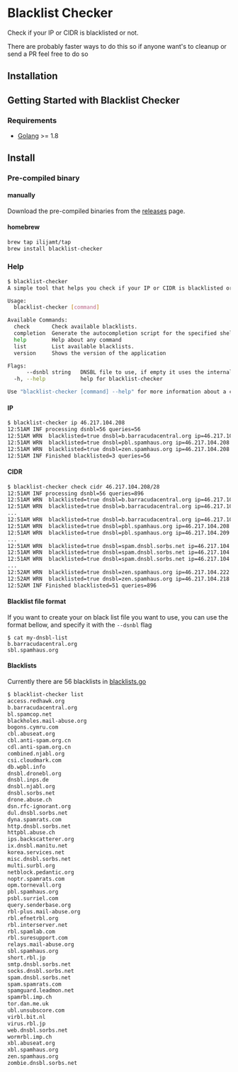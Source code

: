 Blacklist Checker
================

Check if your IP or CIDR is blacklisted or not.

There are probably faster ways to do this so if anyone want's to cleanup or send a PR feel free to do so

## Installation

## Getting Started with Blacklist Checker

### Requirements

* [Golang](https://golang.org/dl/) >= 1.8

## Install

### Pre-compiled binary

#### manually

Download the pre-compiled binaries from the [releases](https://github.com/ilijamt/blacklist-checker/releases) page.

#### homebrew

```bash
brew tap ilijamt/tap
brew install blacklist-checker
```

### Help
```bash
$ blacklist-checker
A simple tool that helps you check if your IP or CIDR is blacklisted or not.

Usage:
  blacklist-checker [command]

Available Commands:
  check       Check available blacklists.
  completion  Generate the autocompletion script for the specified shell
  help        Help about any command
  list        List available blacklists.
  version     Shows the version of the application

Flags:
      --dsnbl string   DNSBL file to use, if empty it uses the internal list, should be a list of DNSBL to use, each one on a new line
  -h, --help           help for blacklist-checker

Use "blacklist-checker [command] --help" for more information about a command.                                                                                                                                                           /0.1s
```

#### IP 

```bash
$ blacklist-checker ip 46.217.104.208
12:51AM INF processing dsnbl=56 queries=56
12:51AM WRN  blacklisted=true dnsbl=b.barracudacentral.org ip=46.217.104.208 responses=["127.0.0.2"]
12:51AM WRN  blacklisted=true dnsbl=pbl.spamhaus.org ip=46.217.104.208 responses=["127.0.0.11"]
12:51AM WRN  blacklisted=true dnsbl=zen.spamhaus.org ip=46.217.104.208 responses=["127.0.0.11"]
12:51AM INF Finished blacklisted=3 queries=56                                                                                                                                                                                            /2.6s
```

#### CIDR
```bash
$ blacklist-checker check cidr 46.217.104.208/28
12:51AM INF processing dsnbl=56 queries=896
12:51AM WRN  blacklisted=true dnsbl=b.barracudacentral.org ip=46.217.104.215 responses=["127.0.0.2"]
12:51AM WRN  blacklisted=true dnsbl=b.barracudacentral.org ip=46.217.104.218 responses=["127.0.0.2"]
...
12:51AM WRN  blacklisted=true dnsbl=b.barracudacentral.org ip=46.217.104.223 responses=["127.0.0.2"]
12:51AM WRN  blacklisted=true dnsbl=pbl.spamhaus.org ip=46.217.104.208 responses=["127.0.0.11"]
12:51AM WRN  blacklisted=true dnsbl=pbl.spamhaus.org ip=46.217.104.209 responses=["127.0.0.11"]
...
12:51AM WRN  blacklisted=true dnsbl=spam.dnsbl.sorbs.net ip=46.217.104.209 responses=["127.0.0.6"]
12:51AM WRN  blacklisted=true dnsbl=spam.dnsbl.sorbs.net ip=46.217.104.221 responses=["127.0.0.6"]
12:51AM WRN  blacklisted=true dnsbl=spam.dnsbl.sorbs.net ip=46.217.104.222 responses=["127.0.0.6"]
...
12:52AM WRN  blacklisted=true dnsbl=zen.spamhaus.org ip=46.217.104.222 responses=["127.0.0.11"]
12:52AM WRN  blacklisted=true dnsbl=zen.spamhaus.org ip=46.217.104.218 responses=["127.0.0.11"]
12:52AM INF Finished blacklisted=51 queries=896                                                                                                                                                                                         /17.8s
```

#### Blacklist file format
If you want to create your on black list file you want to use, you can use the format bellow, and specify it with the `--dsnbl` flag

```shell
$ cat my-dnsbl-list
b.barracudacentral.org
sbl.spamhaus.org
```

#### Blacklists

Currently there are 56 blacklists in [blacklists.go](blacklists.go)

```bash
$ blacklist-checker list
access.redhawk.org
b.barracudacentral.org
bl.spamcop.net
blackholes.mail-abuse.org
bogons.cymru.com
cbl.abuseat.org
cbl.anti-spam.org.cn
cdl.anti-spam.org.cn
combined.njabl.org
csi.cloudmark.com
db.wpbl.info
dnsbl.dronebl.org
dnsbl.inps.de
dnsbl.njabl.org
dnsbl.sorbs.net
drone.abuse.ch
dsn.rfc-ignorant.org
dul.dnsbl.sorbs.net
dyna.spamrats.com
http.dnsbl.sorbs.net
httpbl.abuse.ch
ips.backscatterer.org
ix.dnsbl.manitu.net
korea.services.net
misc.dnsbl.sorbs.net
multi.surbl.org
netblock.pedantic.org
noptr.spamrats.com
opm.tornevall.org
pbl.spamhaus.org
psbl.surriel.com
query.senderbase.org
rbl-plus.mail-abuse.org
rbl.efnetrbl.org
rbl.interserver.net
rbl.spamlab.com
rbl.suresupport.com
relays.mail-abuse.org
sbl.spamhaus.org
short.rbl.jp
smtp.dnsbl.sorbs.net
socks.dnsbl.sorbs.net
spam.dnsbl.sorbs.net
spam.spamrats.com
spamguard.leadmon.net
spamrbl.imp.ch
tor.dan.me.uk
ubl.unsubscore.com
virbl.bit.nl
virus.rbl.jp
web.dnsbl.sorbs.net
wormrbl.imp.ch
xbl.abuseat.org
xbl.spamhaus.org
zen.spamhaus.org
zombie.dnsbl.sorbs.net                                                                                                                                                                                                                   /0.1s
```
